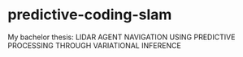 # predictive-coding-slam
My bachelor thesis: LIDAR AGENT NAVIGATION USING PREDICTIVE PROCESSING THROUGH VARIATIONAL INFERENCE 
